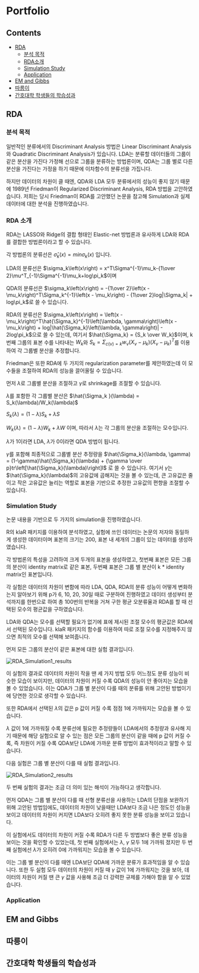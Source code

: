# Portfolio

## Contents

- [RDA](#RDA)
    - [분석 목적](#분석-목적)
    - [RDA소개](#RDA-소개)
    - [Simulation Study](#Simulation-study)
    - [Application](#Application)
- [EM and Gibbs](#em-and-gibbs)
- [따릉이](#따릉이)
- [간호대학 학생들의 학습성과](#간호대학-학생들의-학습성과)

## RDA

### 분석 목적

일반적인 분류에서의 Discriminant Analysis 방법은 Linear Discriminant Analysis와 Quadratic Discriminant Analysis가 있습니다.
LDA는 분류할 데이터들의 그룹이 같은 분산을 가진다 가정해 선으로 그룹을 분류하는 방법론이며, QDA는 그룹 별로 다른 분산을 가진다는 가정을 하기 때문에 이차함수의 분류선을 가집니다.

하지만 데이터의 차원이 클 때엔, QDA와 LDA 모두 분류에서의 성능이 좋지 않기 때문에 1989년 Friedman이 Regularized Discriminant Analysis, RDA 방법을 고안하였습니다.
저희는 당시 Friedman이 RDA를 고안했던 논문을 참고해 Simulation과 실제 데이터에 대한 분석을 진행하였습니다.

### RDA 소개

RDA는 LASSO와 Ridge의 결합 형태인 Elastic-net 방법론과 유사하게 LDA와 RDA를 결합한 방법론이라고 할 수 있습니다.

각 방법론의 분류선은 $\hat{\sigma}_k(x) = min\sigma_k(x)$ 입니다.

LDA의 분류선은 $\sigma_k\left(x\right) = x^T\Sigma^{-1}\mu_k-{1\over 2}\mu^T_{-1}\Sigma^{-1}\mu_k+log\pi_k$이며

QDA의 분류선은 $\sigma_k\left(x\right) = -{1\over 2}\left(x - \mu_k\right)^T\Sigma_k^{-1}\left(x - \mu_k\right) - {1\over 2}log|\Sigma_k| + log\pi_k$로 쓸 수 있습니다.

RDA의 분류선은 $\sigma_k\left(x\right) = \left(x - \mu_k\right)^T\hat{\Sigma_k}^{-1}\left(\lambda, \gamma\right)\left(x - \mu_k\right) + log|\hat{\Sigma_k}\left(\lambda, \gamma\right)| - 2log\pi_k$으로 쓸 수 있는데,
여기서 $\hat{\Sigma_k} = {S_k \over W_k}$이며, k번째 그룹의 표본 수를 나타내는 $W_k$와 $S_k = \Sigma_{c(\nu)=k}w_{\nu} \left(X_{\nu}-\mu_k\right)\left(X_{\nu}-\mu_k\right)^T$를 이용하여 각 그룹별 분산을 추정합니다.

Friedman은 또한 RDA에 두 가지의 regularization parameter를 제안하였는데 이 모수들을 조절하여 RDA의 성능을 끌어올릴 수 있습니다.

먼저 $\lambda$로 그룹별 분산을 조절하고 $\gamma$로 shrinkage를 조절할 수 있습니다.

$\lambda$를 포함한 각 그룹별 분산은 $\hat{\Sigma_k }(\lambda) = S_k(\lambda)/W_k(\lambda)$

$S_k(\lambda) = (1 - \lambda)S_k + \lambda S$ 

$W_k(\lambda) = (1-\lambda)W_k + \lambda W$ 이며, 따라서 $\lambda$는 각 그룹의 분산을 조절하는 모수입니다.

$\lambda$가 1이라면 LDA, $\lambda$가 0이라면 QDA 방법이 됩니다.


$\gamma$를 포함해 최종적으로 그룹별 분산 추정량을 $\hat{\Sigma_k}(\lambda, \gamma) = (1-\gamma)\hat{\Sigma_k}(\lambda) + {\gamma \over p}tr\left[\hat{\Sigma_k}(\lambda)\right]I$ 로 쓸 수 있습니다. 여기서 $\gamma$는 $\hat{\Sigma_k}(\lambda)$의 고유값에 곱해지는 것을 볼 수 있는데, 큰 고유값은 줄이고 작은 고유값은 늘리는 역할로 표본을 기반으로 추정한 고유값의 편향을 조절할 수 있습니다.

### Simulation Study

논문 내용을 기반으로 두 가지의 simulation을 진행하였습니다.

R의 klaR 패키지를 이용하여 분석하였고, 실험에 쓰인 데이터는 논문의 저자와 동일하게 생성한 데이터이며 표본의 크기는 200, 표본 내 세개의 그룹이 있는 데이터를 생성하였습니다.

각 방법론의 특성을 고려하여 크게 두개의 표본을 생성하였고, 첫번째 표본은 모든 그룹의 분산이 identity matrix로 같은 표본, 두번째 표본은 그룹 별 분산이 k * identity matrix인 표본입니다.

각 실험은 데이터의 차원이 변함에 따라 LDA, QDA, RDA의 분류 성능이 어떻게 변화하는지 알아보기 위해 p가 6, 10, 20, 30일 때로 구분하여 진행하였고 데이터 생성부터 분석까지를 한번으로 하여 총 100번의 반복을 거쳐 구한 평균 오분류율과 RDA를 할 때 선택된 모수의 평균값을 구하였습니다.

LDA와 QDA는 모수를 선택할 필요가 없기에 표에 제시된 조절 모수의 평균값은 RDA에서 선택된 모수입니다.
klaR 패키지의 함수를 이용하여 따로 조절 모수를 지정해주지 않으면 최적의 모수를 선택해 보여줍니다.

먼저 모든 그룹의 분산이 같은 표본에 대한 실험 결과입니다.

![RDA_Simulation1_results](https://github.com/HyunbeenLim/portfolio/assets/133561846/0228eefb-3886-4e7d-9709-866aa9a7c6c3)

이 실험의 결과로 데이터의 차원이 작을 땐 세 가지 방법 모두 어느정도 분류 성능이 비슷한 모습이 보이지만, 데이터의 차원이 커질 수록 QDA의 성능이 안 좋아지는 모습을 볼 수 있었습니다. 이는 QDA가 그룹 별 분산이 다를 때의 분류를 위해 고안된 방법이기에 당연한 것으로 생각할 수 있습니다.

또한 RDA에서 선택된 $\lambda$의 값은 p 값이 커질 수록 점점 1에 가까워지는 모습을 볼 수 있습니다. 

$\lambda$ 값이 1에 가까워질 수록 분류선에 필요한 추정량들이 LDA에서의 추정량과 유사해 지기 때문에 해당 실험으로 알 수 있는 점은 모든 그룹의 분산이 같을 때에 p 값이 커질 수록, 즉 차원이 커질 수록 QDA보단 LDA에 가까운 분류 방법이 효과적이라고 말할 수 있습니다.

다음 실험은 그룹 별 분산이 다를 때 실험 결과입니다.

![RDA_Simulation2_results](https://github.com/HyunbeenLim/portfolio/assets/133561846/5ff3428f-2eaa-4ef0-a1fe-328eb45e2f6f)

두 번째 실험의 결과는 조금 더 의미 있는 해석이 가능하다고 생각합니다.

먼저 QDA는 그룹 별 분산이 다를 때 선형 분류선을 사용하는 LDA의 단점을 보완하기 위해 고안된 방법임에도, 데이터의 차원이 낮을때만 LDA보다 조금 나은 정도인 성능을 보이고 데이터의 차원이 커지면 LDA보다 오히려 좋지 못한 분류 성능을 보이고 있습니다.

이 실험에서도 데이터의 차원이 커질 수록 RDA가 다른 두 방법보다 좋은 분류 성능을 보이는 것을 확인할 수 있었는데, 첫 번째 실험에서는 $\lambda$, $\gamma$ 모두 1에 가까워 졌지만 두 번째 실험에선 $\lambda$가 오히려 0에 가까워지는 모습을 볼 수 있습니다.

이는 그룹 별 분산이 다를 때엔 LDA보단 QDA에 가까운 분류가 효과적임을 알 수 있습니다.
또한 두 실험 모두 데이터의 차원이 커질 때 $\gamma$ 값이 1에 가까워지는 것을 보아, 데이터의 차원이 커질 땐 큰 $\gamma$ 값을 사용해 조금 더 강력한 규제를 가해야 함을 알 수 있었습니다.

### Application



## EM and Gibbs




## 따릉이




## 간호대학 학생들의 학습성과




